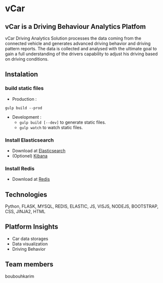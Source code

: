 # vCar

## vCar is a Driving Behaviour Analytics Platfom

vCar Driving Analytics Solution processes the data coming from the connected vehicle and generates advanced driving behavior
and driving pattern reports. The data is collected and analysed with the ultimate goal to gain a full understanding of
the drivers capability to adjust his driving based on driving conditions.

## Instalation

### build static files

* Production :

`gulp build --prod`

* Development :
  * `gulp build [--dev]` to generate static files.
  * `gulp watch` to watch static files.

### Install Elasticsearch

* Download at [Elasticsearch](https://www.elastic.co/products/elasticsearch)
* (Optionel) [Kibana](https://www.elastic.co/products/kibana)

### Install Redis

* Download at [Redis](https://redis.io/download)

## Technologies

Python, FLASK, MYSQL, REDIS, ELASTIC, JS, VISJS, NODEJS, BOOTSTRAP, CSS, JINJA2, HTML

## Platform Insights

* Car data storages
* Data visualization
* Driving Behavior

## Team members

boubouhkarim
